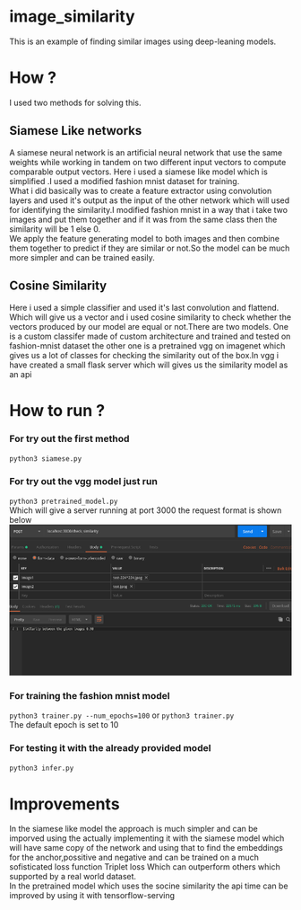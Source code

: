 # image_similarity

This is an example of finding similar images using deep-leaning models.

# How ?
I used two methods for solving this.<br/>
## Siamese Like networks
A siamese neural network is an artificial neural network that use the same
weights while working in tandem on two different input vectors to compute 
comparable output vectors.
Here i used a siamese like model which is simplified .I used a modified fashion mnist dataset for training.<br/>
What i did basically was to create a feature extractor using convolution layers and used it's output as the input of the other network which will used for identifying the similarity.I modified fashion mnist in a way that i take two images and put them together and if it was from the same class then the similarity will be 1 else 0.<br/>
We apply the feature generating model to both images and then combine them together to predict if they are similar or not.So the model can be much more simpler and can be trained easily.
## Cosine Similarity
Here i used a simple classifier and used it's last convolution and flattend.
Which will give us a vector and i used cosine similarity to check whether
the vectors produced by our model are equal or not.There are two models.
One is a custom classifer made of custom architecture and trained and tested on
fashion-mnist dataset the other one is a pretrained vgg on imagenet which gives 
us a lot of classes for checking the similarity out of the box.In vgg i have created
a small flask server which will gives us the similarity model as an api

# How to run ?

### For try out the first method 
`python3 siamese.py`
### For try out the vgg model just run <br/>
`python3 pretrained_model.py` <br/>
Which will give a server running at port 3000 the request format is shown below <br/>
![](imgs/postman.png)
<br/>
### For training  the fashion mnist model <br/>
`python3 trainer.py --num_epochs=100` or `python3 trainer.py`<br/>
The default epoch is set to 10 <br/>
### For testing it with the already provided model <br/>
`python3 infer.py`
# Improvements
In the siamese like model the approach is much simpler and can be imporved using the actually implementing it with the siamese model which will have same copy of the network and using that to find the embeddings for the anchor,possitive and negative and can be trained on a much sofisticated loss function Triplet loss Which can outperform others which supported by a real world dataset.<br/>
In the pretrained model which uses the socine similarity the api time can be improved by using it with tensorflow-serving

